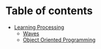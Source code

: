 # Table of contents

* [Learning Processing](README.md)
	* [Waves](waves/readme.md)
	* [Object Oriented Programming](oop/README.md)



